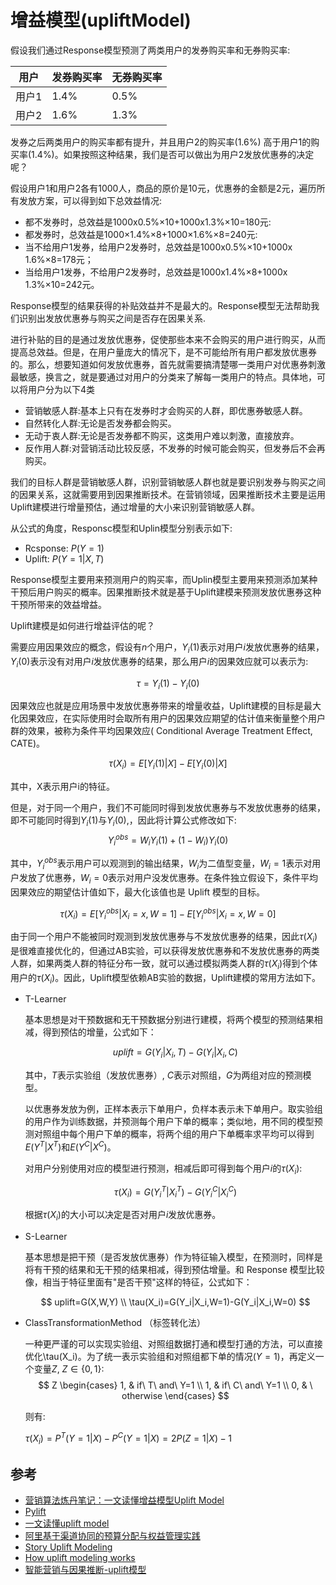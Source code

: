 # 增益模型(upliftModel)



假设我们通过Response模型预测了两类用户的发券购买率和无券购买率:

用户|发券购买率|无券购买率
--|--|--
用户1|1.4%|0.5%
用户2|1.6%|1.3%

发券之后两类用户的购买率都有提升，并且用户2的购买率(1.6%) 高于用户1的购买率(1.4%)。如果按照这种结果，我们是否可以做出为用户2发放优惠券的决定呢？

假设用户1和用户2各有1000人，商品的原价是10元，优惠券的金额是2元，遍历所有发放方案，可以得到如下总效益情况: 

- 都不发券时，总效益是1000x0.5%×10+1000x1.3%×10=180元: 
- 都发券时，总效益是1000×1.4%×8+1000×1.6%×8=240元: 
- 当不给用户1发券，给用户2发券时，总效益是1000x0.5%×10+1000x 1.6%×8=178元；
- 当给用户1发券，不给用户2发券时，总效益是1000x1.4%×8+1000x 1.3%×10=242元。


Response模型的结果获得的补贴效益并不是最大的。Response模型无法帮助我们识别出发放优惠券与购买之间是否存在因果关系.

进行补贴的目的是通过发放优惠券，促使那些本来不会购买的用户进行购买，从而提高总效益。但是，在用户量庞大的情况下，是不可能给所有用户都发放优惠券的。那么，想要知道如何发放优惠券，首先就需要搞清楚哪一类用户对优惠券刺激最敏感，换言之，就是要通过对用户的分类来了解每一类用户的特点。具体地，可以将用户分为以下4类

- 营销敏感人群:基本上只有在发券时才会购买的人群，即优惠券敏感人群。
- 自然转化人群:无论是否发券都会购买。
- 无动于衷人群:无论是否发券都不购买，这类用户难以刺激，直接放弃。
- 反作用人群:对营销活动比较反感，不发券的时候可能会购买，但发券后不会再购买。


我们的目标人群是营销敏感人群，识别营销敏感人群也就是要识别发券与购买之间的因果关系，这就需要用到因果推断技术。在营销领域，因果推断技术主要是运用Uplift建模进行增量预估，通过增量的大小来识别营销敏感人群。


从公式的角度，Responsc模型和Uplin模型分别表示如下: 
- Rcsponse: $P(Y=1)$ 
- Uplift: $P(Y=1|X,T)$


Response模型主要用来预测用户的购买率，而Uplin模型主要用来预测添加某种干预后用户购买的概率。因果推断技术就是基于Uplift建模来预测发放优惠券这种干预所带来的效益增益。

Uplift建模是如何进行增益评估的呢？

需要应用因果效应的概念，假设有$n$个用户，$Y_i(1)$表示对用户$i$发放优惠券的结果，$Y_i(0)$表示没有对用户$i$发放优惠券的结果，那么用户$i$的因果效应就可以表示为: 

$$
\tau=Y_i(1)-Y_i(0)
$$

因果效应也就是应用场景中发放优惠券带来的增量收益，Uplift建模的目标是最大化因果效应，在实际使用时会取所有用户的因果效应期望的估计值来衡量整个用户群的效果，被称为条件平均因果效应( Conditional Average Treatment Effect, CATE)。

$$
\tau(X_i)=E[Y_i(1)|X]-E[Y_i(0)|X] 
$$

其中，X表示用户i的特征。


但是，对于同一个用户，我们不可能同时得到发放优惠券与不发放优惠券的结果，即不可能同时得到$Y_i(1)$与$Y_i(0)$,，因此将计算公式修改如下: 
$$
Y_i^{obs}=W_iY_i(1)+(1-W_i)Y_i(0) 
$$

其中，$Y_i^{obs}$表示用户可以观测到的输出结果，$W_i$为二值型变量，$W_i=1$表示对用户发放了优惠券，$W_i=0$表示对用户没发优惠券。在条件独立假设下，条件平均因果效应的期望估计值如下，最大化该值也是 Uplift 模型的目标。

$$
\tau(X_i)=E[Y_i^{obs}|X_i=x,W=1]-E[Y_i^{obs}|X_i=x,W=0]
$$

由于同一个用户不能被同时观测到发放优惠券与不发放优惠券的结果，因此$\tau(X_i)$是很难直接优化的，但通过AB实验，可以获得发放优惠券和不发放优惠券的两类人群，如果两类人群的特征分布一致，就可以通过模拟两类人群的$\tau(X_i)$得到个体用户的$\tau(X_i)$。因此，Uplift模型依赖AB实验的数据，Uplift建模的常用方法如下。

- T-Learner

    基本思想是对干预数据和无干预数据分别进行建模，将两个模型的预测结果相减，得到预估的增量，公式如下： 

    $$
    uplift = G(Y_i|X_i,T)-G(Y_i|X_i,C)
    $$

    其中，$T$表示实验组（发放优惠券）, $C$表示对照组，$G$为两组对应的预测模型。

    以优惠券发放为例，正样本表示下单用户，负样本表示未下单用户。取实验组的用户作为训练数据，并预测每个用户下单的概率；类似地，用不同的模型预测对照组中每个用户下单的概率，将两个组的用户下单概率求平均可以得到$E(Y^T|X^T)$和$E(Y^C|X^C)$。

    对用户分别使用对应的模型进行预测，相减后即可得到每个用户$i$的$\tau(X_i)$:

    $$
    \tau(X_i) = G(Y_i^T|X_i^T) - G(Y_i^C|X_i^C)
    $$

    根据$\tau(X_i)$的大小可以决定是否对用户$i$发放优惠券。


- S-Learner

    基本思想是把干预（是否发放优惠券）作为特征输入模型，在预测时，同样是将有干预的结果和无干预的结果相减，得到预估增量。和 Response 模型比较像，相当于特征里面有"是否干预"这样的特征，公式如下： 

    $$
    uplift=G(X,W,Y) \\
    \tau(X_i)=G(Y_i|X_i,W=1)-G(Y_i|X_i,W=0)
    $$

- ClassTransformationMethod （标签转化法）

    一种更严谨的可以实现实验组、对照组数据打通和模型打通的方法，可以直接优化\tau(X_i)。为了统一表示实验组和对照组都下单的情况($Y=1$)，再定义一个变量$Z$, $Z \in \{0,1\}$:
    $$
    Z
    \begin{cases}
    1, & if\ T\ and\ Y=1 \\
    1, & if\ C\ and\ Y=1 \\
    0, & \ otherwise
    \end{cases}
    $$

    则有:

    $\tau(X_i)=P^T(Y=1|X)-P^C(Y=1|X)=2P(Z=1|X)-1$




## 参考
- [营销算法炼丹笔记：一文读懂增益模型Uplift Model](https://zhuanlan.zhihu.com/p/599355166)
- [Pylift](https://www.aboutwayfair.com/data-science/2018/10/pylift-a-fast-python-package-for-uplift-modeling/)
- [一文读懂uplift model](https://zhuanlan.zhihu.com/p/100821498)
- [阿里基于渠道协同的预算分配与权益管理实践](https://zhuanlan.zhihu.com/p/605185881)
- [Story Uplift Modeling](https://pbiecek.github.io/xai_stories/story-uplift-marketing1.html)
- [How uplift modeling works](https://ambiata.com/blog/2020-07-07-uplift-modeling/)
- [智能营销与因果推断-uplift模型](https://zhuanlan.zhihu.com/p/370708460)